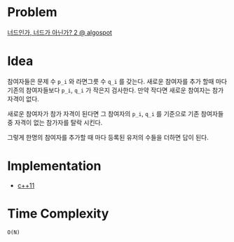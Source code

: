 # Problem

[너드인가, 너드가 아닌가? 2 @ algospot](https://algospot.com/judge/problem/read/NERD2)

# Idea

참여자들은 문제 수 `p_i` 와 라면그릇 수 `q_i` 를 갖는다. 새로운 참여자를
추가 할때 마다 기존의 참여자들보다 `p_i`, `q_i` 가 작은지 검사한다.
만약 작다면 새로운 참여자는 참가 자격이 없다.

새로운 참여자가 참가 자격이 된다면 그 참여자의 `p_i`, `q_i` 를
기준으로 기존 참여자들 중 자격이 없는 참가자를 탈락 시킨다.

그렇게 한명의 참여자를 추가할 때 마다 등록된 유저의
수들을 더하면 답이 된다.

# Implementation

* [c++11](a.cpp)

# Time Complexity

```
O(N)
```
